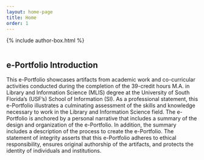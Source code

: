 ```yaml
---
layout: home-page
title: Home
order: 1
---
```

{% include author-box.html %}

<link rel="stylesheet" href="{{ root_url }}/css/main.css">
<section class="home-page-format">
  <div class="wrapper">
  <img src="https://eoroyal26.github.io/assets/img/Placeholder2.png" alt="">
<div class="text-box">
  <h2>e-Portfolio Introduction</h2>
  <p>This e-Portfolio showcases artifacts from academic work and co-curricular activities conducted during the completion of the 39-credit hours M.A. in Library and Information Science (MLIS) degree at the University of South Florida’s (USF’s) School of Information (SI). As a professional statement, this e-Portfolio illustrates a culminating assessment of the skills and knowledge necessary to work in the Library and Information Science field. The e-Portfolio is anchored by a personal narrative that includes a summary of the design and organization of the e-Portfolio. In addition, the summary includes a description of the process to create the e-Portfolio. The statement of integrity asserts that this e-Portfolio adheres to ethical responsibility, ensures original authorship of the artifacts, and protects the identity of individuals and institutions.</p>
</div>
</div>
</section>


  
